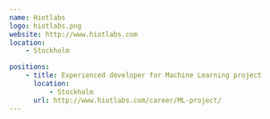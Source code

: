 ```yaml
---
name: Hiotlabs
logo: hiotlabs.png
website: http://www.hiotlabs.com
location:
    - Stockholm

positions:
    - title: Experienced developer for Machine Learning project
      location:
          - Stockholm
      url: http://www.hiotlabs.com/career/ML-project/
---
```


